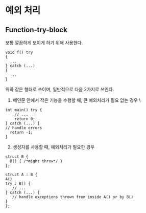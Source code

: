 # 예외 처리



## Function-try-block
보통 깔끔하게 보이게 하기 위해 사용한다.

    void f() try 
    { 
      ... 
    } catch (...)
    {
      ...
    }

위와 같은 형태로 쓰이며, 일반적으로 다음 2가지로 쓰인다.
1. 메인문 안에서 작은 기능을 수행할 때, 큰 예외처리가 필요 없는 경우 \


````
int main() try {
    // ...
    return 0;
} catch (...) {
// handle errors
  return -1;
}
````
    
2. 생성자를 사용할 때, 예외처리가 필요한 경우


```   
struct B {
  B() { /*might throw*/ }
};

struct A : B {
A() 
try : B() { 
   // ... 
} catch (...) {
   // handle exceptions thrown from inside A() or by B() 
} 
};
```

